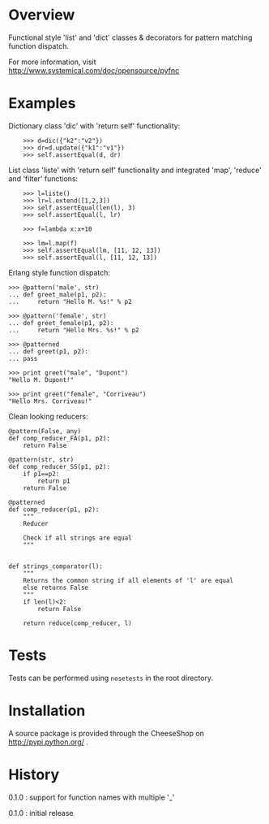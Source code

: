 Overview
========

Functional style 'list' and 'dict' classes & decorators for pattern matching function dispatch. 

For more information, visit http://www.systemical.com/doc/opensource/pyfnc


Examples
========

Dictionary class 'dic' with 'return self' functionality:

        >>> d=dic({"k2":"v2"})
        >>> dr=d.update({"k1":"v1"})
        >>> self.assertEqual(d, dr)

List class 'liste' with 'return self' functionality and integrated 'map', 'reduce' and 'filter' functions:

        >>> l=liste()
        >>> lr=l.extend([1,2,3])
        >>> self.assertEqual(len(l), 3)
        >>> self.assertEqual(l, lr)
        
        >>> f=lambda x:x+10
        
        >>> lm=l.map(f)
        >>> self.assertEqual(lm, [11, 12, 13])
        >>> self.assertEqual(l, [11, 12, 13])


Erlang style function dispatch:

	>>> @pattern('male', str)
	... def greet_male(p1, p2):
    ... 	return "Hello M. %s!" % p2

	>>> @pattern('female', str)
	... def greet_female(p1, p2):
    ...		return "Hello Mrs. %s!" % p2

	>>> @patterned
	... def greet(p1, p2):
    ...	pass

	>>> print greet("male", "Dupont")
	"Hello M. Dupont!"

	>>> print greet("female", "Corriveau")
	"Hello Mrs. Corriveau!"


Clean looking reducers:


	@pattern(False, any)
	def comp_reducer_FA(p1, p2):
	    return False
	
	@pattern(str, str)
	def comp_reducer_SS(p1, p2):
	    if p1==p2:
	        return p1
	    return False
	
	@patterned
	def comp_reducer(p1, p2):
	    """
	    Reducer
	    
	    Check if all strings are equal
	    """
	
	
	def strings_comparator(l):
	    """
	    Returns the common string if all elements of 'l' are equal
	    else returns False 
	    """
	    if len(l)<2:
	        return False
	    
	    return reduce(comp_reducer, l)
    


Tests
=====

Tests can be performed using `nosetests` in the root directory.

Installation
============

A source package is provided through the CheeseShop on http://pypi.python.org/ . 

History
=======

0.1.0 : support for function names with multiple '_'

0.1.0 : initial release 

